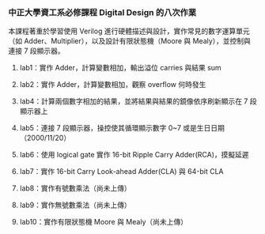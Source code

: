 ### 中正大學資工系必修課程 Digital Design 的八次作業
本課程著重於學習使用 Verilog 進行硬體描述與設計，實作常見的數字運算單元（如 Adder、Multiplier），以及設計有限狀態機（Moore 與 Mealy），並控制與連接 7 段顯示器。

1. lab1：實作 Adder，計算變數相加，輸出溢位 carries 與結果 sum

2. lab2：實作 Adder，計算變數相加，觀察 overflow 何時發生

3. lab4：計算兩個數字相加的結果，並將結果與結果的鏡像依序刷新顯示在 7 段顯示器上

4. lab5：連接 7 段顯示器，操控使其循環顯示數字 0~7 或是生日日期（2000/11/20）

5. lab6：使用 logical gate 實作 16-bit Ripple Carry Adder(RCA)，摸擬延遲

6. lab7：實作 16-bit Carry Look-ahead Adder(CLA) 與 64-bit CLA

7. lab8：實作有號數乘法（尚未上傳）

8. lab9：實作無號數乘法（尚未上傳）

9. lab10：實作有限狀態機 Moore 與 Mealy（尚未上傳）